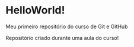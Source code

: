 # HelloWorld!
 Meu primeiro repositório do curso de Git e GitHub

 Repositório criado durante uma aula do curso!
